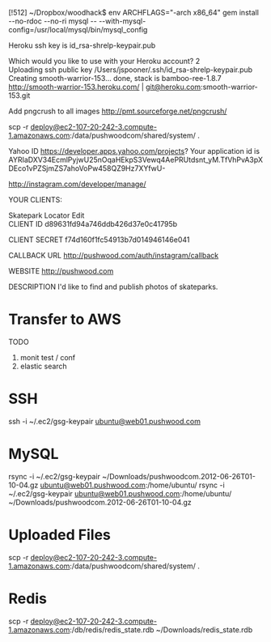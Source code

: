 [!512] ~/Dropbox/woodhack$ env ARCHFLAGS="-arch x86_64" gem install --no-rdoc --no-ri mysql -- --with-mysql-config=/usr/local/mysql/bin/mysql_config


Heroku
ssh key is id_rsa-shrelp-keypair.pub


Which would you like to use with your Heroku account? 2  
Uploading ssh public key /Users/jspooner/.ssh/id_rsa-shrelp-keypair.pub
Creating smooth-warrior-153... done, stack is bamboo-ree-1.8.7
http://smooth-warrior-153.heroku.com/ | git@heroku.com:smooth-warrior-153.git


Add pngcrush to all images
http://pmt.sourceforge.net/pngcrush/



scp -r deploy@ec2-107-20-242-3.compute-1.amazonaws.com:/data/pushwoodcom/shared/system/ .






Yahoo ID
https://developer.apps.yahoo.com/projects?
Your application id is AYRIaDXV34EcmlPyjwU25nOqaHEkpS3Vewq4AePRUtdsnt_yM.TfVhPvA3pXDEco1vPZSjmZS7ahoVoPw458QZ9Hz7XYfwU-


http://instagram.com/developer/manage/

YOUR CLIENTS:

Skatepark Locator
Edit  
CLIENT ID
d89631fd94a746ddb426d37e0c41795b

CLIENT SECRET
f74d160f1fc54913b7d014946146e041

CALLBACK URL
http://pushwood.com/auth/instagram/callback

WEBSITE
http://pushwood.com

DESCRIPTION
I'd like to find and publish photos of skateparks.


Transfer to AWS
================

TODO

1. monit test / conf
2. elastic search

SSH
===

ssh -i ~/.ec2/gsg-keypair ubuntu@web01.pushwood.com

MySQL
=====
rsync -i ~/.ec2/gsg-keypair ~/Downloads/pushwoodcom.2012-06-26T01-10-04.gz  ubuntu@web01.pushwood.com:/home/ubuntu/
rsync -i ~/.ec2/gsg-keypair ubuntu@web01.pushwood.com:/home/ubuntu/ ~/Downloads/pushwoodcom.2012-06-26T01-10-04.gz


Uploaded Files
=====
scp -r deploy@ec2-107-20-242-3.compute-1.amazonaws.com:/data/pushwoodcom/shared/system/ .

Redis
=====
scp -r deploy@ec2-107-20-242-3.compute-1.amazonaws.com:/db/redis/redis_state.rdb ~/Downloads/redis_state.rdb
















